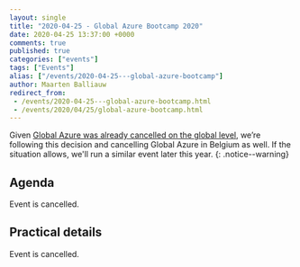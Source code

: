 ```yaml
---
layout: single
title: "2020-04-25 - Global Azure Bootcamp 2020"
date: 2020-04-25 13:37:00 +0000
comments: true
published: true
categories: ["events"]
tags: ["Events"]
alias: ["/events/2020-04-25---global-azure-bootcamp"]
author: Maarten Balliauw
redirect_from:
 - /events/2020-04-25---global-azure-bootcamp.html
 - /events/2020/04/25/global-azure-bootcamp.html
---
```


Given [Global Azure was already cancelled on the global level](https://globalazure.net/Blog/Post/190/Global-Azure-and-COVID-19), we’re following this decision and cancelling Global Azure in Belgium as well. If the situation allows, we'll run a similar event later this year.
{: .notice--warning}

## Agenda

Event is cancelled.

## Practical details

Event is cancelled.